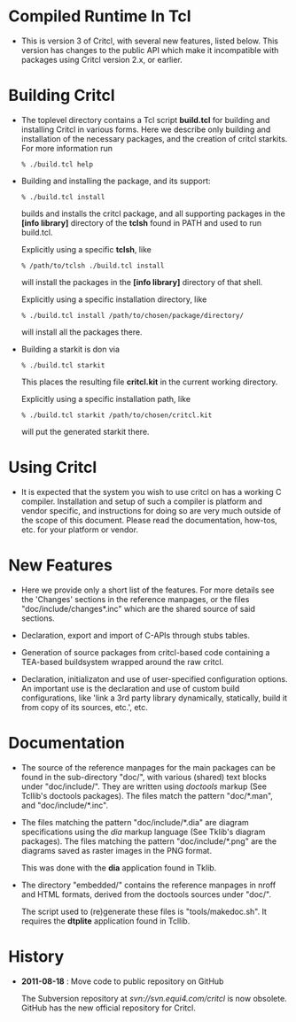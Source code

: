 # Compiled Runtime In Tcl

 *  This is version 3 of Critcl, with several new features, listed
    below. This version has changes to the public API which make it
    incompatible with packages using Critcl version 2.x, or earlier.

# Building Critcl

 *  The toplevel directory contains a Tcl script **build.tcl** for
    building and installing Critcl in various forms. Here we describe
    only building and installation of the necessary packages, and the
    creation of critcl starkits. For more information run

    ```% ./build.tcl help```

 *  Building and installing the package, and its support:

    ```% ./build.tcl install```

    builds and installs the critcl package, and all supporting packages
    in the **[info library]** directory of the **tclsh** found in PATH and
    used to run build.tcl.

    Explicitly using a specific **tclsh**, like

    ```% /path/to/tclsh ./build.tcl install```

    will install the packages in the **[info library]** directory of
    that shell.

    Explicitly using a specific installation directory, like

    ```% ./build.tcl install /path/to/chosen/package/directory/```

    will install all the packages there.

 *  Building a starkit is don via

    ```% ./build.tcl starkit```

    This places the resulting file **critcl.kit** in the current
    working directory.

    Explicitly using a specific installation path, like

    ```% ./build.tcl starkit /path/to/chosen/critcl.kit```

    will put the generated starkit there.

# Using Critcl

 *  It is expected that the system you wish to use critcl on has a
    working C compiler. Installation and setup of such a compiler is
    platform and vendor specific, and instructions for doing so are
    very much outside of the scope of this document. Please read the
    documentation, how-tos, etc. for your platform or vendor.

# New Features

 *  Here we provide only a short list of the features. For more details
    see the 'Changes' sections in the reference manpages, or the files
    "doc/include/changes\*.inc" which are the shared source of said
    sections.

 *  Declaration, export and import of C-APIs through stubs tables.

 *  Generation of source packages from critcl-based code containing a
    TEA-based buildsystem wrapped around the raw critcl.

 *  Declaration, initializaton and use of user-specified configuration
    options. An important use is the declaration and use of custom
    build configurations, like 'link a 3rd party library dynamically,
    statically, build it from copy of its sources, etc.', etc.

# Documentation

 *  The source of the reference manpages for the main packages can be
    found in the sub-directory "doc/", with various (shared) text blocks
    under "doc/include/". They are written using *doctools* markup (See
    Tcllib's doctools packages). The files match the pattern
    "doc/\*.man", and "doc/include/\*.inc".

 *  The files matching the pattern "doc/include/\*.dia" are diagram
    specifications using the *dia* markup language (See Tklib's diagram
    packages). The files matching the pattern "doc/include/\*.png" are
    the diagrams saved as raster images in the PNG format.

    This was done with the **dia** application found in Tklib.

 *  The directory "embedded/" contains the reference manpages in nroff
    and HTML formats, derived from the doctools sources under "doc/".

    The script used to (re)generate these files is "tools/makedoc.sh".
    It requires the **dtplite** application found in Tcllib.

# History

 *  **2011-08-18** : Move code to public repository on GitHub

    The Subversion repository at *svn://svn.equi4.com/critcl* is now obsolete.  
    GitHub has the new official repository for Critcl.
